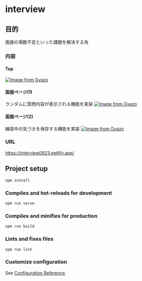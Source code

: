# interview

## 目的
面接の場数不足といった課題を解決する為

### 内容
#### Top
[![Image from Gyazo](https://i.gyazo.com/c7ef024946fb12c9725c2c51924909ac.gif)](https://gyazo.com/c7ef024946fb12c9725c2c51924909ac)

#### 面接ページ(1)<br>
ランダムに質問内容が表示される機能を実装
[![Image from Gyazo](https://i.gyazo.com/fc32283cf1bf2d1bbdb4b2456457dda9.gif)](https://gyazo.com/fc32283cf1bf2d1bbdb4b2456457dda9)

#### 面接ページ(2)<br>
練習中の気づきを保存する機能を実装
[![Image from Gyazo](https://i.gyazo.com/52195fe6b35e78ddb32e021fdb9cbdac.gif)](https://gyazo.com/52195fe6b35e78ddb32e021fdb9cbdac)

### URL
https://interview0923.netlify.app/

## Project setup
```
npm install
```

### Compiles and hot-reloads for development
```
npm run serve
```

### Compiles and minifies for production
```
npm run build
```

### Lints and fixes files
```
npm run lint
```

### Customize configuration
See [Configuration Reference](https://cli.vuejs.org/config/).
